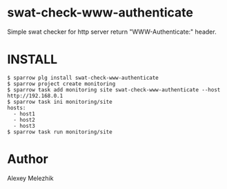 # swat-check-www-authenticate

Simple swat checker for http server return "WWW-Authenticate:" header.

# INSTALL

    $ sparrow plg install swat-check-www-authenticate
    $ sparrow project create monitoring 
    $ sparrow task add monitoring site swat-check-www-authenticate --host http://192.168.0.1
    $ sparrow task ini monitoring/site
    hosts:
      - host1
      - host2
      - host3
    $ sparrow task run monitoring/site

# Author

Alexey Melezhik
